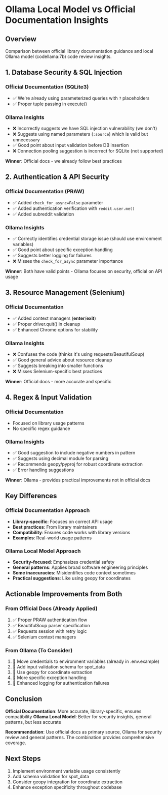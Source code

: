 # Ollama Local Model vs Official Documentation Insights

## Overview
Comparison between official library documentation guidance and local Ollama model (codellama:7b) code review insights.

## 1. Database Security & SQL Injection

### Official Documentation (SQLite3)
- ✅ We're already using parameterized queries with `?` placeholders
- ✅ Proper tuple passing in execute()

### Ollama Insights
- ❌ Incorrectly suggests we have SQL injection vulnerability (we don't)
- ❌ Suggests using named parameters (`:source`) which is valid but unnecessary
- ✅ Good point about input validation before DB insertion
- ❌ Connection pooling suggestion is incorrect for SQLite (not supported)

**Winner**: Official docs - we already follow best practices

## 2. Authentication & API Security

### Official Documentation (PRAW)
- ✅ Added `check_for_async=False` parameter
- ✅ Added authentication verification with `reddit.user.me()`
- ✅ Added subreddit validation

### Ollama Insights
- ✅ Correctly identifies credential storage issue (should use environment variables)
- ✅ Good point about specific exception handling
- ✅ Suggests better logging for failures
- ❌ Misses the `check_for_async` parameter importance

**Winner**: Both have valid points - Ollama focuses on security, official on API usage

## 3. Resource Management (Selenium)

### Official Documentation
- ✅ Added context managers (__enter__/__exit__)
- ✅ Proper driver.quit() in cleanup
- ✅ Enhanced Chrome options for stability

### Ollama Insights
- ❌ Confuses the code (thinks it's using requests/BeautifulSoup)
- ✅ Good general advice about resource cleanup
- ✅ Suggests breaking into smaller functions
- ❌ Misses Selenium-specific best practices

**Winner**: Official docs - more accurate and specific

## 4. Regex & Input Validation

### Official Documentation
- Focused on library usage patterns
- No specific regex guidance

### Ollama Insights
- ✅ Good suggestion to include negative numbers in pattern
- ✅ Suggests using decimal module for parsing
- ✅ Recommends geopy/pyproj for robust coordinate extraction
- ✅ Error handling suggestions

**Winner**: Ollama - provides practical improvements not in official docs

## Key Differences

### Official Documentation Approach
- **Library-specific**: Focuses on correct API usage
- **Best practices**: From library maintainers
- **Compatibility**: Ensures code works with library versions
- **Examples**: Real-world usage patterns

### Ollama Local Model Approach
- **Security-focused**: Emphasizes credential safety
- **General patterns**: Applies broad software engineering principles
- **Some inaccuracies**: Misidentifies code context sometimes
- **Practical suggestions**: Like using geopy for coordinates

## Actionable Improvements from Both

### From Official Docs (Already Applied)
1. ✅ Proper PRAW authentication flow
2. ✅ BeautifulSoup parser specification
3. ✅ Requests session with retry logic
4. ✅ Selenium context managers

### From Ollama (To Consider)
1. 🔨 Move credentials to environment variables (already in .env.example)
2. 🔨 Add input validation schema for spot_data
3. 🔨 Use geopy for coordinate extraction
4. 🔨 More specific exception handling
5. 🔨 Enhanced logging for authentication failures

## Conclusion

**Official Documentation**: More accurate, library-specific, ensures compatibility
**Ollama Local Model**: Better for security insights, general patterns, but less accurate

**Recommendation**: Use official docs as primary source, Ollama for security review and general patterns. The combination provides comprehensive coverage.

## Next Steps
1. Implement environment variable usage consistently
2. Add schema validation for spot_data
3. Consider geopy integration for coordinate extraction
4. Enhance exception specificity throughout codebase